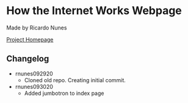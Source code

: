 # How the Internet Works Webpage
Made by Ricardo Nunes

[Project Homepage](https://rn44.github.io/howInternetWorks/index.html)

## Changelog
  * rnunes092920
    * Cloned old repo. Creating initial commit. 
  * rnunes093020
    * Added jumbotron to index page